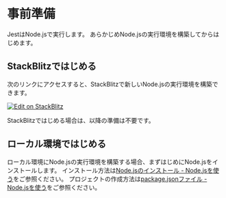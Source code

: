 # 事前準備

JestはNode.jsで実行します。
あらかじめNode.jsの実行環境を構築してからはじめます。

## StackBlitzではじめる

次のリンクにアクセスすると、StackBlitzで新しいNode.jsの実行環境を構築できます。

[![Edit on StackBlitz](https://developer.stackblitz.com/img/open_in_stackblitz.svg)](https://stackblitz.com/fork/node?view=editor)

StackBlitzではじめる場合は、以降の準備は不要です。

## ローカル環境ではじめる

ローカル環境にNode.jsの実行環境を構築する場合、まずはじめにNode.jsをインストールします。
インストール方法は[Node\.jsのインストール \- Node\.jsを使う](https://kou029w.github.io/nodejs-hands-on/installing-nodejs.html)をご参照ください。
プロジェクトの作成方法は[package.jsonファイル - Node.jsを使う](https://kou029w.github.io/nodejs-hands-on/package-json.html)をご参照ください。
